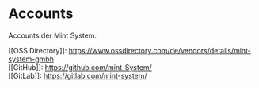 # Accounts

Accounts der Mint System.

[[OSS Directory]]: <https://www.ossdirectory.com/de/vendors/details/mint-system-gmbh>\
[[GitHub]]: <https://github.com/mint-System/>\
[[GitLab]]: https://gitlab.com/mint-system/